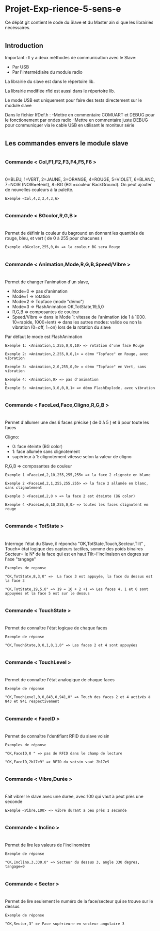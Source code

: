 # Projet-Exp-rience-5-sens-e

Ce dépôt git contient le code du Slave et du Master ain si que les librairies nécéssaires.
#
## Introduction

Important : 
Il y a deux méthodes de communication avec le Slave:
- Par USB 
- Par l'intermédiaire du module radio

La librairie du slave est dans le répertoire lib.

La librairie modifiée rfid est aussi dans le répertoire lib.

Le mode USB est uniquement pour faire des tests directement sur le module slave

Dans le fichier IfDef.h :
-Mettre en commentaire COMUART et DEBUG pour le fonctionement par ondes radio
-Mettre en commentaire juste DEBUG pour communiquer via le cable USB en utilisant le moniteur série
#
## Les commandes envers le module slave
#
### Commande < Col,F1,F2,F3,F4,F5,F6 >
#
0=BLEU, 1=VERT, 2=JAUNE, 3=ORANGE, 4=ROUGE, 5=VIOLET, 6=BLANC,  
7=NOIR (NOIR=eteint), 8=BG (BG =couleur BackGround).
On peut ajouter de nouvelles couleurs à la palette.

```
Exemple <Col,4,2,3,4,3,6>
```

#
### Commande  < BGcolor,R,G,B > 
#
Permet de définir la couleur du baground en donnant les quantités de rouge, bleu, et vert ( de 0 à 255 pour chacunes )


```
Exemple <BGcolor,255,0,0> => la couleur BG sera Rouge 
```

#
### Commande  < Animation,Mode,R,G,B,Speed/Vibre >
#
Permet de changer l'animation d'un slave,

- Mode=0 => pas d'animation 
- Mode=1 => rotation 
- Mode=2 => Topface (mode "démo") 
- Mode=3 => FlashAnimation 
OK,TotState,19,5,0
- R,G,B => composantes de couleur 
- Speed/Vibre => dans le Mode 1: vitesse de l'animation (de 1 à 1000.  10=rapide, 1000=lent) 
            => dans les autres modes: valide ou non la vibration (0=off, 1=on) lors de la rotation du slave

Par défaut le mode est FlashAnimation

```
Exemple 1: <Animation,1,255,0,0,10> => rotation d'une face Rouge 

Exemple 2: <Animation,2,255,0,0,1> = démo "Topface" en Rouge, avec vibration 

Exemple 3: <Animation,2,0,255,0,0> = démo "Topface" en Vert, sans vibration 

Exemple 4: <Animation,0> => pas d'animation 
L
Exemple 5: <Animation,3,0,0,0,1> => démo FlashExplode, avec vibration
```

#
### Commande < FaceLed,Face,Cligno,R,G,B >
#

Permet d'allumer une des 6 faces précise ( de 0 à 5 ) et 6 pour toute les faces 

Cligno: 
- 0: face éteinte (BG color) 
- 1: face allumée sans clignotement 
- supérieur à 1: clignotement vitesse selon la valeur de cligno 

R,G,B => composantes de couleur 


```
Exemple 1 <FaceLed,2,10,255,255,255> => la face 2 clignote en blanc 

Exemple 2 <FaceLed,2,1,255,255,255> => la face 2 allumée en blanc, sans clignotement

Exemple 3 <FaceLed,2,0 > => la face 2 est éteinte (BG color) 

Exemple 4 <FaceLed,6,10,255,0,0> => toutes les faces clignotent en rouge 

```

#
### Commande  < TotState >
#
            
Interroge l'état du Slave, il répondra "OK,TotState,Touch,Secteur,Tilt" 
, Touch= état logique des capteurs tactiles, somme des poids binaires 
Secteur= le N° de la face qui est en haut 
Tilt=l'inclinaison en degres sur l'axe "tangage"

```
Exemples de reponse

"OK,TotState,8,3,0" =>  La face 3 est appuyée, la face du dessus est la face 3

"OK,TotState,19,5,0" => 19 = 16 + 2 +1 => Les faces 4, 1 et 0 sont appuyées et la face 5 est sur le dessus

```

#
### Commande  < TouchState >
#
            
Permet de connaître l'état logique de chaque faces 


```
Exemple de réponse

"OK,TouchState,0,0,1,0,1,0" => Les faces 2 et 4 sont appuyées
```


#
### Commande < TouchLevel >
#
            
Permet de connaître l'état analogique de chaque faces

```
Exemple de réponse 

"OK,TouchLevel,0,0,843,0,941,0" => Touch des faces 2 et 4 activés à 843 et 941 respectivement  
```

#
### Commande < FaceID > 
#
            
Permet de connaître l'dentifiant RFID du slave voisin

```
Exemples de réponse 

"OK,FaceID,0 " => pas de RFID dans le champ de lecture 

"OK,FaceID,2b17e9" => RFID du voisin vaut 2b17e9 
``` 

#
### Commande < Vibre,Durée >
#

Fait vibrer le slave avec une durée, avec 100 qui vaut à peut près une seconde

```
Exemple <Vibre,100> => vibre durant a peu près 1 seconde 
```

#
### Commande < Inclino >
#

Permet de lire les valeurs de l'inclinomètre

```
Exemple de réponse

"OK,Inclino,3,330,0" => Secteur du dessus 3, angle 330 degres, tangage=0 
```


#
### Commande < Sector >
#

Permet de lire seulement le numéro de la face/secteur qui se trouve sur le dessus

```
Exemple de réponse

"OK,Sector,3" => Face supérieure en secteur angulaire 3 
```

